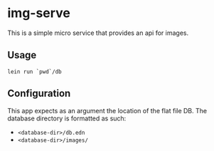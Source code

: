 # img-serve
This is a simple micro service that provides an api for images.

## Usage

```lein run `pwd`/db```

## Configuration
This app expects as an argument the location of the flat file DB. The database directory is formatted as such:
 + ```<database-dir>/db.edn```
 + ```<database-dir>/images/```

